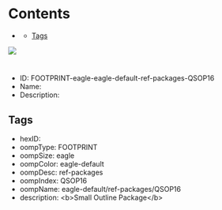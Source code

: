 



Contents
========

* [](#)
	* [Tags](#tags)
  
![][im]
# 

- ID: FOOTPRINT-eagle-eagle-default-ref-packages-QSOP16
- Name: 
- Description: 

## Tags

- hexID: 
- oompType: FOOTPRINT
- oompSize: eagle
- oompColor: eagle-default
- oompDesc: ref-packages
- oompIndex: QSOP16
- oompName: eagle-default/ref-packages/QSOP16
- description: &lt;b&gt;Small Outline Package&lt;/b&gt;



[im]: image.png
